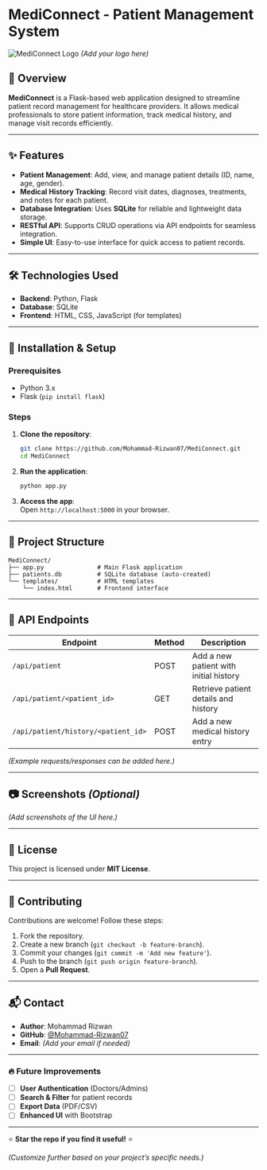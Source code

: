 # MediConnect - Patient Management System  

![MediConnect Logo](https://via.placeholder.com/150x50?text=MediConnect) *(Add your logo here)*  

## 📌 Overview  
**MediConnect** is a Flask-based web application designed to streamline patient record management for healthcare providers. It allows medical professionals to store patient information, track medical history, and manage visit records efficiently.  

---

## ✨ Features  
- **Patient Management**: Add, view, and manage patient details (ID, name, age, gender).  
- **Medical History Tracking**: Record visit dates, diagnoses, treatments, and notes for each patient.  
- **Database Integration**: Uses **SQLite** for reliable and lightweight data storage.  
- **RESTful API**: Supports CRUD operations via API endpoints for seamless integration.  
- **Simple UI**: Easy-to-use interface for quick access to patient records.  

---

## 🛠️ Technologies Used  
- **Backend**: Python, Flask  
- **Database**: SQLite  
- **Frontend**: HTML, CSS, JavaScript (for templates)  

---

## 🚀 Installation & Setup  

### Prerequisites  
- Python 3.x  
- Flask (`pip install flask`)  

### Steps  
1. **Clone the repository**:  
   ```bash
   git clone https://github.com/Mohammad-Rizwan07/MediConnect.git
   cd MediConnect
   ```  

2. **Run the application**:  
   ```bash
   python app.py
   ```  

3. **Access the app**:  
   Open `http://localhost:5000` in your browser.  

---

## 📂 Project Structure  
```
MediConnect/  
├── app.py               # Main Flask application  
├── patients.db          # SQLite database (auto-created)  
└── templates/           # HTML templates  
    └── index.html       # Frontend interface  
```

---

## 🔗 API Endpoints  
| Endpoint | Method | Description |  
|----------|--------|-------------|  
| `/api/patient` | POST | Add a new patient with initial history |  
| `/api/patient/<patient_id>` | GET | Retrieve patient details and history |  
| `/api/patient/history/<patient_id>` | POST | Add a new medical history entry |  

*(Example requests/responses can be added here.)*  

---

## 📷 Screenshots *(Optional)*  
*(Add screenshots of the UI here.)*  

---

## 📜 License  
This project is licensed under **MIT License**.  

---

## 🤝 Contributing  
Contributions are welcome! Follow these steps:  
1. Fork the repository.  
2. Create a new branch (`git checkout -b feature-branch`).  
3. Commit your changes (`git commit -m 'Add new feature'`).  
4. Push to the branch (`git push origin feature-branch`).  
5. Open a **Pull Request**.  

---

## 📬 Contact  
- **Author**: Mohammad Rizwan  
- **GitHub**: [@Mohammad-Rizwan07](https://github.com/Mohammad-Rizwan07)  
- **Email**: *(Add your email if needed)*  

---

### 🔥 Future Improvements  
- [ ] **User Authentication** (Doctors/Admins)  
- [ ] **Search & Filter** for patient records  
- [ ] **Export Data** (PDF/CSV)  
- [ ] **Enhanced UI** with Bootstrap  

---

⭐ **Star the repo if you find it useful!** ⭐  

*(Customize further based on your project’s specific needs.)*
